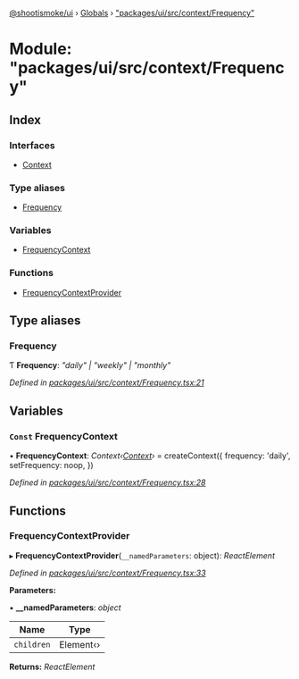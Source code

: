 [@shootismoke/ui](../README.md) › [Globals](../globals.md) › ["packages/ui/src/context/Frequency"](_packages_ui_src_context_frequency_.md)

# Module: "packages/ui/src/context/Frequency"

## Index

### Interfaces

* [Context](../interfaces/_packages_ui_src_context_frequency_.context.md)

### Type aliases

* [Frequency](_packages_ui_src_context_frequency_.md#frequency)

### Variables

* [FrequencyContext](_packages_ui_src_context_frequency_.md#const-frequencycontext)

### Functions

* [FrequencyContextProvider](_packages_ui_src_context_frequency_.md#frequencycontextprovider)

## Type aliases

###  Frequency

Ƭ **Frequency**: *"daily" | "weekly" | "monthly"*

*Defined in [packages/ui/src/context/Frequency.tsx:21](https://github.com/shootismoke/common/blob/72777b1/packages/ui/src/context/Frequency.tsx#L21)*

## Variables

### `Const` FrequencyContext

• **FrequencyContext**: *Context‹[Context](../interfaces/_packages_ui_src_context_frequency_.context.md)›* = createContext<Context>({
	frequency: 'daily',
	setFrequency: noop,
})

*Defined in [packages/ui/src/context/Frequency.tsx:28](https://github.com/shootismoke/common/blob/72777b1/packages/ui/src/context/Frequency.tsx#L28)*

## Functions

###  FrequencyContextProvider

▸ **FrequencyContextProvider**(`__namedParameters`: object): *ReactElement*

*Defined in [packages/ui/src/context/Frequency.tsx:33](https://github.com/shootismoke/common/blob/72777b1/packages/ui/src/context/Frequency.tsx#L33)*

**Parameters:**

▪ **__namedParameters**: *object*

Name | Type |
------ | ------ |
`children` | Element‹› |

**Returns:** *ReactElement*
